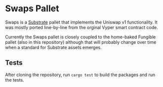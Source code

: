 # Swaps Pallet

Swaps is a [Substrate][substrate] pallet that implements the
Uniswap v1 functionality. It was mostly ported line-by-line from
the orginal Vyper smart contract code.

Currently the Swaps pallet is closely coupled to the home-baked
Fungible pallet (also in this repository) although that will
probably change over time when a standard for Substrate assets emerges.

## Tests

After cloning the repository, run `cargo test` to build the packages and run
the tests.

[substrate]: https://github.com/paritytech/substrate
